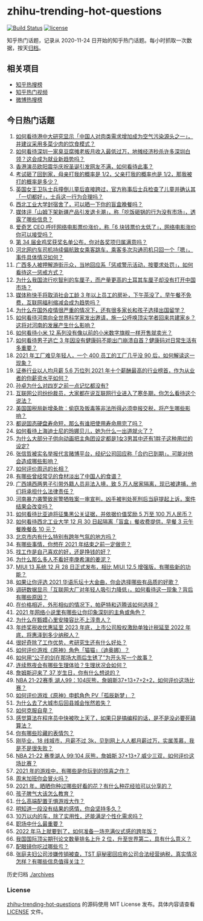 # zhihu-trending-hot-questions

[![Build Status](https://github.com/justjavac/zhihu-trending-hot-questions/workflows/ci/badge.svg?branch=master)](https://github.com/justjavac/zhihu-trending-hot-questions/actions)
[![license](https://img.shields.io/github/license/justjavac/zhihu-trending-hot-questions)](https://github.com/justjavac/zhihu-trending-hot-questions/blob/master/LICENSE)

知乎热门话题，记录从 2020-11-24 日开始的知乎热门话题。每小时抓取一次数据，按天[归档](./archives)。

## 相关项目

- [知乎热搜榜](https://github.com/justjavac/zhihu-trending-top-search)
- [知乎热门视频](https://github.com/justjavac/zhihu-trending-hot-video)
- [微博热搜榜](https://github.com/justjavac/weibo-trending-hot-search)

## 今日热门话题

<!-- BEGIN -->
<!-- 最后更新时间 Fri Dec 31 2021 02:26:56 GMT+0800 (China Standard Time) -->

1. [如何看待港中大研究显示「中国人对肉类需求增加成为空气污染源头之一」，并建议采用多菜少肉的饮食模式？](https://www.zhihu.com/question/508984017)
1. [如何看待深圳一家臭豆腐摊老板月收入最低过万，地摊经济秒杀许多深圳白领？这会成为就业新趋势吗？](https://www.zhihu.com/question/508171352)
1. [香港演员欧阳震华庆祝圣诞引发网友不满，如何看待此事？](https://www.zhihu.com/question/509030813)
1. [考试砸了回到家，母亲打我的概率是 1/2，父亲打我的概率也是 1/2，那我被打的概率是多少？](https://www.zhihu.com/question/441647108)
1. [英国女王卫队士兵撞倒儿童后直接跨过，官方称事后士兵检查了儿童并确认其「一切都好」，士兵这一行为合理吗？](https://www.zhihu.com/question/509096673)
1. [西北工业大学封宿舍了，可以晒一下你的盲盒晚餐吗？](https://www.zhihu.com/question/508647246)
1. [媒体评「山姆下架新疆产品引发退卡潮」，称「吃饭砸锅的行为没有市场」，透露了哪些信息？](https://www.zhihu.com/question/509087121)
1. [爱奇艺 CEO 呼吁网络电影票价涨价，称「6 块钱票价太低了」，网络电影涨价你可以接受吗？](https://www.zhihu.com/question/509000246)
1. [第 34 届金鸡奖获奖名单公布，你对各奖项归属满意吗？](https://www.zhihu.com/question/509187839)
1. [河北网约车司机持续偏航致女乘客跳车，乘客多次沟通司机只回一个「嗯」，事件具体情况如何？](https://www.zhihu.com/question/508993285)
1. [广西多人被押解游街示众，当地回应系「惩戒警示活动，按要求处罚」，如何看待这一惩戒方式？](https://www.zhihu.com/question/508958079)
1. [为什么我国流行吃智利的车厘子，而产量更高的土耳其车厘子却没有打开中国市场？](https://www.zhihu.com/question/508593609)
1. [媒体称快手将取消社会工龄 3 年以上员工的房补，下午茶没了，早午餐不免费，互联网福利缩减会成为趋势吗？](https://www.zhihu.com/question/507661949)
1. [为什么在国外疫情很严重的情况下，还有很多家长和孩子选择出国留学？](https://www.zhihu.com/question/508656574)
1. [如何看待河南向全世界科学家发出邀请，施一公呼唤顶尖学者回来共建家乡？这将对河南的发展产生什么影响？](https://www.zhihu.com/question/508932131)
1. [如何看待小米 12 系列没有像以前的小米数字旗舰一样开售就卖光？](https://www.zhihu.com/question/508993223)
1. [如何看待男子逃亡 3 年因没有健康码不能出门崩溃自首？健康码对日常生活有多重要？](https://www.zhihu.com/question/508887221)
1. [2021 年工厂难见年轻人，一个 400 员工的工厂几乎没 90 后，如何解读这一现象？](https://www.zhihu.com/question/508306552)
1. [证券行业以人均月薪 5.6 万位列 2021 年十个薪酬最高的行业榜首，作为从业者的你薪资水平如何？](https://www.zhihu.com/question/508471235)
1. [孙卓为什么对四岁之前一点记忆都没有?](https://www.zhihu.com/question/507958039)
1. [互联网公司纷纷裁员，大家都在说互联网行业进入了寒冬期，你怎么看待这个说法？](https://www.zhihu.com/question/507016894)
1. [美国国税局新增条款：偷窃及贩毒等非法所得必须申报交税，将产生哪些影响？](https://www.zhihu.com/question/509164935)
1. [都说固态硬盘寿命短，那么有谁把使用寿命用完了吗？](https://www.zhihu.com/question/493935431)
1. [如何看待上海迪士尼的玲娜贝儿，她为什么一出道就火了？](https://www.zhihu.com/question/489812534)
1. [为什么大部分子供向动画把主角团设定都是1女3男其中还有1胖子这种用烂的设定?](https://www.zhihu.com/question/490004714)
1. [张信哲被实名举报代言赌博平台，经纪公司回应称「合约已到期」，可能对他会造成哪些影响？](https://www.zhihu.com/question/509145093)
1. [如何评价周迅的长相？](https://www.zhihu.com/question/31218058)
1. [有哪些曾经常见的食材淡出了中国人的食谱？](https://www.zhihu.com/question/49690737)
1. [广西靖西两男子引带外籍人员非法入境，致 5 万人居家隔离，现已被逮捕，他们将承担什么法律责任？](https://www.zhihu.com/question/509069263)
1. [河南暴力袭警致民警牺牲案一审宣判，凶手被判处死刑后当庭提起上诉，案件结果会改变吗？](https://www.zhihu.com/question/508834074)
1. [如何看待比亚迪将征集黑公关证据，并依据价值奖励 5 万至 100 万人民币？](https://www.zhihu.com/question/508734192)
1. [如何看待西北工业大学 12 月 30 日起隔离「盲盒」餐收费提供，早餐 3 元午餐晚餐各 10 元？](https://www.zhihu.com/question/509045247)
1. [北京市内有什么特别有跨年气氛的地方吗？](https://www.zhihu.com/question/503922279)
1. [有哪些事情，你想在 2021 年结束之前一定做完？](https://www.zhihu.com/question/509197445)
1. [找工作是自己喜欢的好，还是挣钱的好？](https://www.zhihu.com/question/507406678)
1. [为什么那么多人不看好李庚希演的姜泥？](https://www.zhihu.com/question/507093315)
1. [MIUI 13 系统 12 月 28 日正式发布，相比 MIUI 12.5 增强版，有哪些新的功能？](https://www.zhihu.com/question/508826402)
1. [如果让你评选 2021 华语乐坛十大金曲，你会选择哪些有品质的好歌？](https://www.zhihu.com/question/505406730)
1. [调研数据显示「互联网大厂对年轻人吸引力降低」，如何看待这一现象？背后有哪些原因？](https://www.zhihu.com/question/509090746)
1. [在价格相近，外形相似的情况下，帕萨特和迈腾该如何选择？](https://www.zhihu.com/question/506017289)
1. [2021 年网络小说里有哪些让你印象深刻的主角或角色？](https://www.zhihu.com/question/509024194)
1. [为什么在甄嬛心里安陵容比不上淳贵人？](https://www.zhihu.com/question/50194561)
1. [年终奖税收优惠延至 2023 年底，上市公司股权激励单独计税延至 2022 年底，将惠泽到多少纳税人？](https://www.zhihu.com/question/509005464)
1. [很好奇除了工作优势，考研究生还有什么好处？](https://www.zhihu.com/question/507702195)
1. [如何评价游戏《原神》角色「猫猫」（迪奥娜）？](https://www.zhihu.com/question/505637962)
1. [如何用“公子的剑在那场大雨后生锈了”为开头写一个故事？](https://www.zhihu.com/question/427582163)
1. [连续熬夜会有哪些生理体验？生理状况会如何？](https://www.zhihu.com/question/31688399)
1. [詹姆斯迎来了 37 岁生日，你有什么想说的？](https://www.zhihu.com/question/509078826)
1. [NBA 21-22赛季 湖人99：104灰熊，詹姆斯37+13+7+2+2，如何评价这场比赛？](https://www.zhihu.com/question/509093043)
1. [如何评价游戏《原神》申鹤角色 PV「孤辰新梦」？](https://www.zhihu.com/question/509109070)
1. [为什么去了大城市后回县城会怅然若失？](https://www.zhihu.com/question/455414459)
1. [如何克服自卑？](https://www.zhihu.com/question/20694013)
1. [感觉算法在程序员中快被吹上天了，如果只是搞编程的话，是不是没必要死磕算法？](https://www.zhihu.com/question/488192031)
1. [你有哪些珍藏的表情包？](https://www.zhihu.com/question/311745535)
1. [刚毕业，18 线城市，月薪不过 3k，见到网上人人都月薪过万，实属羡慕，我是不是很失败？](https://www.zhihu.com/question/508443528)
1. [NBA 21-22 赛季湖人 99:104 灰熊，詹姆斯 37+13+7 威少三双，如何评价这场比赛？](https://www.zhihu.com/question/509089515)
1. [2021 年的游戏中，有哪些是你玩到的惊喜之作？](https://www.zhihu.com/question/508116396)
1. [周末加班你会冒火吗？](https://www.zhihu.com/question/441954865)
1. [2021 年，晒晒你种过哪些好看的花？有什么种花经验可以分享的？](https://www.zhihu.com/question/503462395)
1. [孩子脾气大该怎么教育？](https://www.zhihu.com/question/505766784)
1. [什么高端配置无惧游戏大作？](https://www.zhihu.com/question/494615852)
1. [明知道一段没有结果的感情，你会坚持多久？](https://www.zhihu.com/question/507379730)
1. [10万以内的车，除了实用性，还能满足个性化需求吗？](https://www.zhihu.com/question/508900139)
1. [职场中什么最重要？](https://www.zhihu.com/question/506621183)
1. [2022 年马上就要到了，如何准备一场充满仪式感的跨年饭？](https://www.zhihu.com/question/505196975)
1. [我国国际顶尖期刊论文数量排名上升 2 位，升至世界第二，具有什么意义？](https://www.zhihu.com/question/508544270)
1. [配眼镜你吃过哪些亏？](https://www.zhihu.com/question/318306672)
1. [张庭夫妇公司涉嫌传销被查，TST 庭秘密回应称公司合法经营纳税，真实情况怎样？有哪些信息值得关注？](https://www.zhihu.com/question/508892428)

<!-- END -->

历史归档 [./archives](./archives)

### License

[zhihu-trending-hot-questions](https://github.com/justjavac/zhihu-trending-hot-questions)
的源码使用 MIT License 发布。具体内容请查看 [LICENSE](./LICENSE) 文件。
